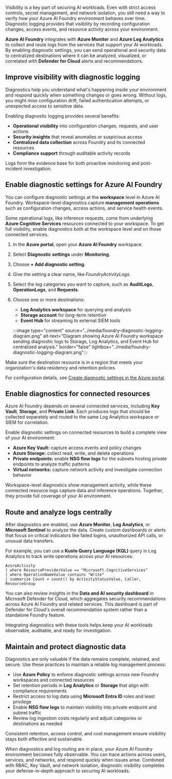 Visibility is a key part of securing AI workloads. Even with strict access controls, secret management, and network isolation, you still need a way to verify how your Azure AI Foundry environment behaves over time. Diagnostic logging provides that visibility by recording configuration changes, access events, and resource activity across your environment.

**Azure AI Foundry** integrates with **Azure Monitor** and **Azure Log Analytics** to collect and route logs from the services that support your AI workloads. By enabling diagnostic settings, you can send operational and security data to centralized destinations where it can be analyzed, visualized, or correlated with **Defender for Cloud** alerts and recommendations.

## Improve visibility with diagnostic logging

Diagnostics help you understand what's happening inside your environment and respond quickly when something changes or goes wrong. Without logs, you might miss configuration drift, failed authentication attempts, or unexpected access to sensitive data.

Enabling diagnostic logging provides several benefits:

- **Operational visibility** into configuration changes, requests, and user actions
- **Security insights** that reveal anomalies or suspicious access
- **Centralized data collection** across Foundry and its connected resources
- **Compliance support** through auditable activity records

Logs form the evidence base for both proactive monitoring and post-incident investigation.

## Enable diagnostic settings for Azure AI Foundry

You can configure diagnostic settings at the **workspace** level in Azure AI Foundry. Workspace-level diagnostics capture **management operations** such as configuration changes, access actions, and service health events.

Some operational logs, like inference requests, come from underlying **Azure Cognitive Services** resources connected to your workspace. To get full visibility, enable diagnostics both at the workspace level and on those connected services.

1. In the **Azure portal**, open your **Azure AI Foundry** workspace.
1. Select **Diagnostic settings** under **Monitoring**.
1. Choose **+ Add diagnostic setting**.
1. Give the setting a clear name, like _FoundryActivityLogs_.
1. Select the log categories you want to capture, such as **AuditLogs**, **OperationLogs**, and **Requests**.
1. Choose one or more destinations:

   - **Log Analytics workspace** for querying and analysis
   - **Storage account** for long-term retention
   - **Event Hub** for streaming to external SIEM tools

   :::image type="content" source="../media/foundry-diagnostic-logging-diagram.png" alt-text="Diagram showing Azure AI Foundry workspace sending diagnostic logs to Storage, Log Analytics, and Event Hub for centralized analysis." border="false" lightbox="../media/foundry-diagnostic-logging-diagram.png":::

Make sure the destination resource is in a region that meets your organization's data residency and retention policies.

For configuration details, see [Create diagnostic settings in the Azure portal](/azure/azure-monitor/essentials/diagnostic-settings?azure-portal=true).

## Enable diagnostics for connected resources

Azure AI Foundry depends on several connected services, including **Key Vault**, **Storage**, and **Private Link**. Each produces logs that should be collected separately and routed to the same Log Analytics workspace or SIEM for correlation.

Enable diagnostic settings on connected resources to build a complete view of your AI environment:

- **Azure Key Vault:** capture access events and policy changes
- **Azure Storage:** collect read, write, and delete operations
- **Private endpoints:** enable **NSG flow logs** for the subnets hosting private endpoints to analyze traffic patterns
- **Virtual networks:** capture network activity and investigate connection behavior

Workspace-level diagnostics show management activity, while these connected resource logs capture data and inference operations. Together, they provide full coverage of your AI environment.

## Route and analyze logs centrally

After diagnostics are enabled, use **Azure Monitor**, **Log Analytics**, or **Microsoft Sentinel** to analyze the data. Create custom dashboards or alerts that focus on critical indicators like failed logins, unauthorized API calls, or unusual data transfers.

For example, you can use a **Kusto Query Language (KQL)** query in Log Analytics to track write operations across your AI resources:

```kql
AzureActivity
| where ResourceProviderValue == "Microsoft.CognitiveServices"
| where OperationNameValue contains "Write"
| summarize Count = count() by ActivityStatusValue, Caller, ResourceGroup
```

You can also review insights in the **Data and AI security dashboard** in Microsoft Defender for Cloud, which aggregates security recommendations across Azure AI Foundry and related services. This dashboard is part of Defender for Cloud's overall recommendation system rather than a standalone Foundry feature.

Integrating diagnostics with these tools helps keep your AI workloads observable, auditable, and ready for investigation.

## Maintain and protect diagnostic data

Diagnostics are only valuable if the data remains complete, retained, and secure. Use these practices to maintain a reliable log management process:

- Use **Azure Policy** to enforce diagnostic settings across new Foundry workspaces and connected resources
- Set retention periods in **Log Analytics** or **Storage** that align with compliance requirements
- Restrict access to log data using **Microsoft Entra ID** roles and least privilege
- Enable **NSG flow logs** to maintain visibility into private endpoint and subnet traffic
- Review log ingestion costs regularly and adjust categories or destinations as needed

Consistent retention, access control, and cost management ensure visibility stays both effective and sustainable.

When diagnostics and log routing are in place, your Azure AI Foundry environment becomes fully observable. You can trace actions across users, services, and networks, and respond quickly when issues arise. Combined with RBAC, Key Vault, and network isolation, diagnostic visibility completes your defense-in-depth approach to securing AI workloads.
